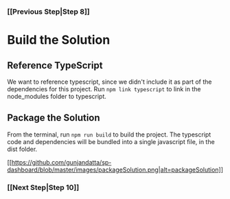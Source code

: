 ### [[Previous Step|Step 8]]

# Build the Solution

## Reference TypeScript

We want to reference typescript, since we didn't include it as part of the dependencies for this project. Run ```npm link typescript``` to link in the node_modules folder to typescript.

## Package the Solution

From the terminal, run ```npm run build``` to build the project. The typescript code and dependencies will be bundled into a single javascript file, in the dist folder.

[[https://github.com/gunjandatta/sp-dashboard/blob/master/images/packageSolution.png|alt=packageSolution]]

### [[Next Step|Step 10]]